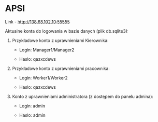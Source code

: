 # APSI

Link - http://138.68.102.10:55555

Aktualne konta do logowania w bazie danych (plik db.sqlite3):

1. Przykładowe konto z uprawnieniami Kierownika:

    - Login: Manager1/Manager2

    - Hasło: qazxcdews

2. Przykładowe konto z uprawnieniami pracownika:

    - Login: Worker1/Worker2

    - Hasło: qazxcdews

3. Konto z uprawnieniami administratora (z dostępem do panelu admina):

    - Login: admin

    - Hasło: admin